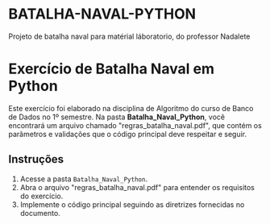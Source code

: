# BATALHA-NAVAL-PYTHON
Projeto de batalha naval para matérial láboratorio, do professor Nadalete
# Exercício de Batalha Naval em Python

Este exercício foi elaborado na disciplina de Algoritmo do curso de Banco de Dados no 1º semestre. Na pasta **Batalha_Naval_Python**, você encontrará um arquivo chamado "regras_batalha_naval.pdf", que contém os parâmetros e validações que o código principal deve respeitar e seguir.

## Instruções

1. Acesse a pasta `Batalha_Naval_Python`.
2. Abra o arquivo "regras_batalha_naval.pdf" para entender os requisitos do exercício.
3. Implemente o código principal seguindo as diretrizes fornecidas no documento.
